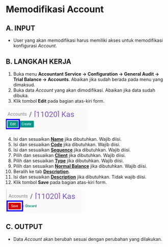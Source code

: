 # Memodifikasi Account

## A. INPUT

* User yang akan memodifikasi harus memiliki akses untuk memodifikasi konfigurasi *Account*.

## B. LANGKAH KERJA

1. Buka menu **Accountant Service -> Configuration -> General Audit -> Trial Balance -> Accounts**. Abaikan jika sudah berada pada menu yang dimaksud.
2. Buka data *Account* yang akan dimodifikasi. Abaikan jika data sudah dibuka.
3. Klik tombol **Edit** pada bagian atas-kiri form.

![](../../../img/account/tombol-edit.png)

4. Isi dan sesuaikan **[Name](./penjelasan.md#field-name)** jika dibutuhkan. Wajib diisi.
5. Isi dan sesuaikan **[Code](./penjelasan.md#field-code)** jika dibutuhkan. Wajib diisi.
6. Isi dan sesuaikan **[Sequence](./penjelasan.md#field-sequence)** jika dibutuhkan. Wajib diisi.
7. Pilih dan sesuaikan **[Client](./penjelasan.md#field-client)** jika dibutuhkan. Wajib diisi.
8. Pilih dan sesuaikan **[Type](./penjelasan.md#field-type)** jika dibutuhkan. Wajib diisi.
9. Pilih dan sesuaikan **[Normal Balance](./penjelasan.md#field-normal-balance)** jika dibutuhkan. Wajib diisi.
10. Beralih ke tab **[Description](./penjelasan.md#tab-description)**.
11. Isi dan sesuaikan **[Description](./penjelasan.md#field-description)** jika dibutuhkan. Tidak wajib diisi.
12. Klik tombol **Save** pada bagian atas-kiri form.

![](../../../img/account/tombol-simpan-modifikasi.png)

## C. OUTPUT

* Data *Account* akan berubah sesuai dengan perubahan yang dilakukan.
